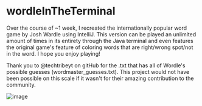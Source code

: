 # wordleInTheTerminal
Over the course of ~1 week, I recreated the internationally popular word game by Josh Wardle using IntelliJ. This version can be played an unlimited amount of times in its entirety through the Java terminal and even features the original game's feature of coloring words that are right/wrong spot/not in the word. I hope you enjoy playing!

Thank you to @techtribeyt on gitHub for the .txt that has all of Wordle's possible guesses (wordmaster_guesses.txt). This project would not have been possible on this scale if it wasn't for their amazing contribution to the community.



![image](https://user-images.githubusercontent.com/107736333/174926582-97d5db5c-5250-457e-8169-adf8925e5f02.png)



